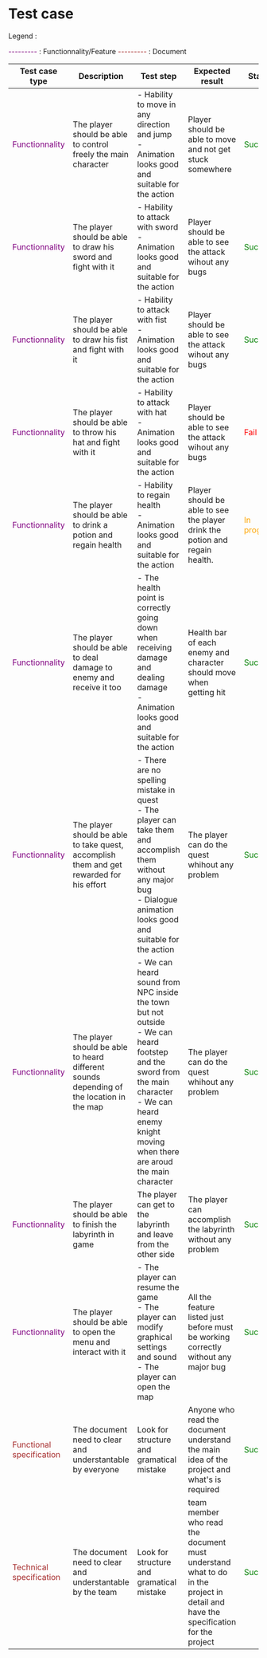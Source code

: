 # Test case

Legend : 

<span style="color:purple">---------</span> : Functionnality/Feature
<span style="color:brown">---------</span> : Document

| Test case type      | Description  | Test step  | Expected result | Status | Comment |
|--------------|-----------|--------------|-----------|-----------|-----------|
| <span style="color:purple">Functionnality</span>  | The player should be able to control freely the main character | - Hability to move in any direction and jump<br>- Animation looks good and suitable for the action | Player should be able to move and not get stuck somewhere | <span style="color:green">Success</span> |  None |
| <span style="color:purple">Functionnality</span>  | The player should be able to draw his sword and fight with it | - Hability to attack with sword<br>- Animation looks good and suitable for the action | Player should be able to see the attack wihout any bugs | <span style="color:green">Success</span> |  None |
| <span style="color:purple">Functionnality</span>  | The player should be able to draw his fist and fight with it | - Hability to attack with fist<br>- Animation looks good and suitable for the action | Player should be able to see the attack wihout any bugs | <span style="color:green">Success</span> |  None |
| <span style="color:purple">Functionnality</span>  | The player should be able to throw his hat and fight with it | - Hability to attack with hat<br>- Animation looks good and suitable for the action | Player should be able to see the attack wihout any bugs | <span style="color:red">Fail</span> | Not implemented yet ! |
| <span style="color:purple">Functionnality</span>  | The player should be able to drink a potion and regain health | - Hability to regain health<br>- Animation looks good and suitable for the action | Player should be able to see the player drink the potion and regain health. | <span style="color:orange">In progress</span> |  Health potion is implemented and working but there is no animation |
| <span style="color:purple">Functionnality</span>  | The player should be able to deal damage to enemy and receive it too | - The health point is correctly going down when receiving damage and dealing damage <br>- Animation looks good and suitable for the action | Health bar of each enemy and character should move when getting hit | <span style="color:green">Success</span> |  None |
| <span style="color:purple">Functionnality</span>  | The player should be able to take quest, accomplish them and get rewarded for his effort | - There are no spelling mistake in quest<br>- The player can take them and accomplish them without any major bug <br>- Dialogue animation looks good and suitable for the action | The player can do the quest whihout any problem | <span style="color:green">Success</span> |  None |
| <span style="color:purple">Functionnality</span>  | The player should be able to heard different sounds depending of the location in the map | - We can heard sound from NPC inside the town but not outside<br>- We can heard footstep and the sword from the main character <br>- We can heard enemy knight moving when there are aroud the main character | The player can do the quest whihout any problem | <span style="color:green">Success</span> |  None |
| <span style="color:purple">Functionnality</span>  | The player should be able to finish the labyrinth in game | The player can get to the labyrinth and leave from the other side| The player can accomplish the labyrinth without any problem | <span style="color:green">Success</span> |  Labyrinth is long and hard but possible |
| <span style="color:purple">Functionnality</span>  | The player should be able to open the menu and interact with it | - The player can resume the game <br>- The player can modify graphical settings and sound <br>- The player can open the map | All the feature listed just before must be working correctly without any major bug | <span style="color:green">Success</span> |  sometimes exit fullscreen when modifying the graphics |
|   <span style="color:brown">Functional specification</span>     | The document need to clear and understantable by everyone | Look for structure and gramatical mistake   | Anyone who read the document understand the main idea of the project and what's is required | <span style="color:green">Success | None |
|   <span style="color:brown">Technical specification</span>    | The document need to clear and understantable by the team | Look for structure and gramatical mistake   | team member who read the document must understand what to do in the project in detail and have the specification for the project  | <span style="color:green">Success | None |
